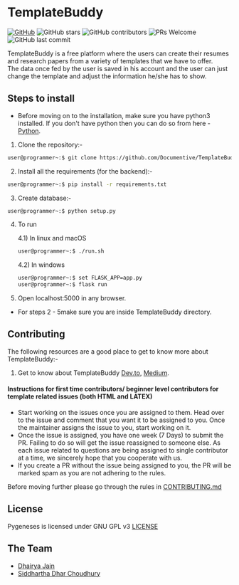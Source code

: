 # TemplateBuddy

[![GitHub](https://img.shields.io/github/license/Documentive/TemplateBuddy)](https://github.com/Documentive/TemplateBuddy/blob/master/LICENSE)  ![GitHub stars](https://img.shields.io/github/stars/Documentive/TemplateBuddy?style=plastic)  ![GitHub contributors](https://img.shields.io/github/contributors/Documentive/TemplateBuddy)  ![PRs Welcome](https://img.shields.io/badge/PRs-welcome-brightgreen.svg)  ![GitHub last commit](https://img.shields.io/github/last-commit/Documentive/TemplateBuddy)

TemplateBuddy is a free platform where the users can create their resumes and research papers from a variety of templates that we have to offer.   
The data once fed by the user is saved in his account and the user can just change the template and adjust the information he/she has to show.

## Steps to install

- Before moving on to the installation, make sure you have python3 installed. If you don't have python then you can do so from here - <a href="https://python.org">Python</a>.

1) Clone the repository:-

```bash
user@programmer~:$ git clone https://github.com/Documentive/TemplateBuddy
```

2) Install all the requirements (for the backend):-

```bash
user@programmer~:$ pip install -r requirements.txt
```

3) Create database:- 

```bash
user@programmer~:$ python setup.py 
```

4) To run

	4.1) In linux and macOS

	```bash
	user@programmer~:$ ./run.sh
	```

	4.2) In windows

	```bash
	user@programmer~:$ set FLASK_APP=app.py
	user@programmer~:$ flask run
	```

5) Open localhost:5000 in any browser.

- For steps 2 - 5make sure you are inside TemplateBuddy directory.

## Contributing

The following resources are a good place to get to know more about TemplateBuddy:-

1) Get to know about TemplateBuddy <a href="https://dev.to/documentive/get-to-know-about-templatebuddy-2ooi">Dev.to</a>, <a href="https://medium.com/oss-build/get-to-know-about-templatebuddy-7717aea13bcf">Medium</a>.   

#### Instructions for first time contributors/ beginner level contributors for template related issues (both HTML and LATEX)    

- Start working on the issues once you are assigned to them. Head over to the issue and comment that you want it to be assigned to you. Once the maintainer assigns the issue to you, start working on it.
- Once the issue is assigned, you have one week (7 Days) to submit the PR. Failing to do so will get the issue reassigned to someone else. As each issue related to questions are being assigned to single contributor at a time, we sincerely hope that you cooperate with us.
- If you create a PR without the issue being assigned to you, the PR will be marked spam as you are not adhering to the rules.   


Before moving further please go through the rules in [CONTRIBUTING.md](./CONTRIBUTING.md)  

## License

Pygeneses is licensed under GNU GPL v3 [LICENSE](./LICENSE)

## The Team

- [Dhairya Jain](https://github.com/dhairyaj)
- [Siddhartha Dhar Choudhury](https://github.com/frankhart2018)
